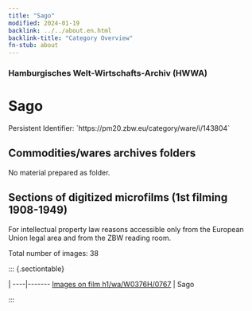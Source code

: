 ```yaml
---
title: "Sago"
modified: 2024-01-19
backlink: ../../about.en.html
backlink-title: "Category Overview"
fn-stub: about
---
```


### Hamburgisches Welt-Wirtschafts-Archiv (HWWA)

# Sago

<div class="hint">Persistent Identifier: `https://pm20.zbw.eu/category/ware/i/143804`</div>







## Commodities/wares archives folders





No material prepared as folder.



<a id="filmsections" />

## Sections of digitized microfilms (1st filming 1908-1949)

<p>For intellectual property law reasons accessible only from the European Union legal area and from the ZBW reading room.</p>



<p>Total number of images: 38</p>




::: {.sectiontable}

 | 
----|-------
<a class="btn" href="https://pm20.zbw.eu/film/h1/wa/W0376H/0767" rel="nofollow">Images on film h1/wa/W0376H/0767</a> | Sago


:::
















